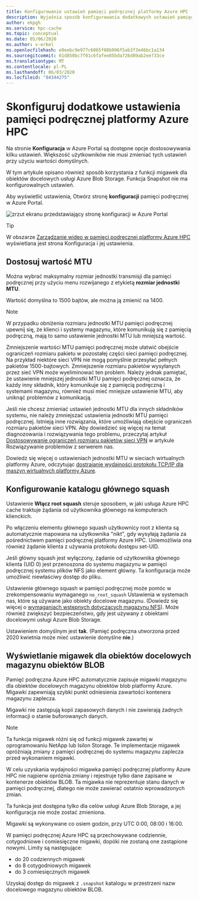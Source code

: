 ```yaml
---
title: Konfigurowanie ustawień pamięci podręcznej platformy Azure HPC
description: Wyjaśnia sposób konfigurowania dodatkowych ustawień pamięci podręcznej, takich jak MTU i No-root-squash, oraz sposobu uzyskiwania dostępu do migawek ekspresowych z obiektów docelowych usługi Azure Blob Storage.
author: ekpgh
ms.service: hpc-cache
ms.topic: conceptual
ms.date: 05/06/2020
ms.author: v-erkel
ms.openlocfilehash: e9eebc9e977c6065f08b996f5ab3f3e46bc1a134
ms.sourcegitcommit: 61d850bc7f01c6fafee85bda726d89ab2ee733ce
ms.translationtype: MT
ms.contentlocale: pl-PL
ms.lasthandoff: 06/03/2020
ms.locfileid: "84344275"
---
```

# <a name="configure-additional-azure-hpc-cache-settings"></a>Skonfiguruj dodatkowe ustawienia pamięci podręcznej platformy Azure HPC

Na stronie **Konfiguracja** w Azure Portal są dostępne opcje dostosowywania kilku ustawień. Większość użytkowników nie musi zmieniać tych ustawień przy użyciu wartości domyślnych.

W tym artykule opisano również sposób korzystania z funkcji migawek dla obiektów docelowych usługi Azure Blob Storage. Funkcja Snapshot nie ma konfigurowalnych ustawień.

Aby wyświetlić ustawienia, Otwórz stronę **konfiguracji** pamięci podręcznej w Azure Portal.

![zrzut ekranu przedstawiający stronę konfiguracji w Azure Portal](media/configuration.png)

> [!TIP]
> W obszarze [Zarządzanie wideo w pamięci podręcznej platformy Azure HPC](https://azure.microsoft.com/resources/videos/managing-hpc-cache/) wyświetlana jest strona Konfiguracja i jej ustawienia.

## <a name="adjust-mtu-value"></a>Dostosuj wartość MTU
<!-- linked from troubleshoot-nas article -->

Można wybrać maksymalny rozmiar jednostki transmisji dla pamięci podręcznej przy użyciu menu rozwijanego z etykietą **rozmiar jednostki MTU**.

Wartość domyślna to 1500 bajtów, ale można ją zmienić na 1400.

> [!NOTE]
> W przypadku obniżenia rozmiaru jednostki MTU pamięci podręcznej upewnij się, że klienci i systemy magazynu, które komunikują się z pamięcią podręczną, mają to samo ustawienie jednostki MTU lub mniejszą wartość.

Zmniejszenie wartości MTU pamięci podręcznej może ułatwić obejście ograniczeń rozmiaru pakietu w pozostałej części sieci pamięci podręcznej. Na przykład niektóre sieci VPN nie mogą pomyślnie przesyłać pełnych pakietów 1500-bajtowych. Zmniejszenie rozmiaru pakietów wysyłanych przez sieć VPN może wyeliminować ten problem. Należy jednak pamiętać, że ustawienie mniejszej jednostki MTU pamięci podręcznej oznacza, że każdy inny składnik, który komunikuje się z pamięcią podręczną i systemami magazynu, również musi mieć mniejsze ustawienie MTU, aby uniknąć problemów z komunikacją.

Jeśli nie chcesz zmieniać ustawień jednostki MTU dla innych składników systemu, nie należy zmniejszać ustawienia jednostki MTU pamięci podręcznej. Istnieją inne rozwiązania, które umożliwiają obejście ograniczeń rozmiaru pakietów sieci VPN. Aby dowiedzieć się więcej na temat diagnozowania i rozwiązywania tego problemu, przeczytaj artykuł [Dostosowywanie ograniczeń rozmiaru pakietów sieci VPN](troubleshoot-nas.md#adjust-vpn-packet-size-restrictions) w artykule Rozwiązywanie problemów z serwerem nas.

Dowiedz się więcej o ustawieniach jednostki MTU w sieciach wirtualnych platformy Azure, odczytując [dostrajanie wydajności protokołu TCP/IP dla maszyn wirtualnych platformy Azure](../virtual-network/virtual-network-tcpip-performance-tuning.md).

## <a name="configure-root-squash"></a>Konfigurowanie katalogu głównego squash
<!-- linked from troubleshoot -->

Ustawienie **Włącz root squash** steruje sposobem, w jaki usługa Azure HPC cache traktuje żądania od użytkownika głównego na komputerach klienckich.

Po włączeniu elementu głównego squash użytkownicy root z klienta są automatycznie mapowana na użytkownika "nikt", gdy wysyłają żądania za pośrednictwem pamięci podręcznej platformy Azure HPC. Uniemożliwia ona również żądanie klienta z używania protokołu dostępu set-UID.

Jeśli główny squash jest wyłączony, żądanie od użytkownika głównego klienta (UID 0) jest przenoszona do systemu magazynu w pamięci podręcznej systemu plików NFS jako element główny. Ta konfiguracja może umożliwić niewłaściwy dostęp do pliku.

Ustawienie głównego squash w pamięci podręcznej może pomóc w zrekompensowaniu wymaganego ``no_root_squash`` Ustawienia w systemach nas, które są używane jako obiekty docelowe magazynu. (Dowiedz się więcej o [wymaganiach wstępnych dotyczących magazynu NFS](hpc-cache-prereqs.md#nfs-storage-requirements)). Może również zwiększyć bezpieczeństwo, gdy jest używany z obiektami docelowymi usługi Azure Blob Storage.

Ustawieniem domyślnym jest **tak**. (Pamięć podręczna utworzona przed 2020 kwietnia może mieć ustawienie domyślne **nie**.)

## <a name="view-snapshots-for-blob-storage-targets"></a>Wyświetlanie migawek dla obiektów docelowych magazynu obiektów BLOB

Pamięć podręczna Azure HPC automatycznie zapisuje migawki magazynu dla obiektów docelowych magazynu obiektów blob platformy Azure. Migawki zapewniają szybki punkt odniesienia zawartości kontenera magazynu zaplecza.

Migawki nie zastępują kopii zapasowych danych i nie zawierają żadnych informacji o stanie buforowanych danych.

> [!NOTE]
> Ta funkcja migawek różni się od funkcji migawek zawartej w oprogramowaniu NetApp lub Isilon Storage. Te implementacje migawek opróżniają zmiany z pamięci podręcznej do systemu magazynu zaplecza przed wykonaniem migawki.
>
> W celu uzyskania wydajności migawka pamięci podręcznej platformy Azure HPC nie najpierw opróżnia zmiany i rejestruje tylko dane zapisane w kontenerze obiektów BLOB. Ta migawka nie reprezentuje stanu danych w pamięci podręcznej, dlatego nie może zawierać ostatnio wprowadzonych zmian.

Ta funkcja jest dostępna tylko dla celów usługi Azure Blob Storage, a jej konfiguracja nie może zostać zmieniona.

Migawki są wykonywane co osiem godzin, przy UTC 0:00, 08:00 i 16:00.

W pamięci podręcznej Azure HPC są przechowywane codziennie, cotygodniowe i comiesięczne migawki, dopóki nie zostaną one zastąpione nowymi. Limity są następujące:

* do 20 codziennych migawek
* do 8 cotygodniowych migawek
* do 3 comiesięcznych migawek

Uzyskaj dostęp do migawek z `.snapshot` katalogu w przestrzeni nazw docelowego magazynu obiektów BLOB.
